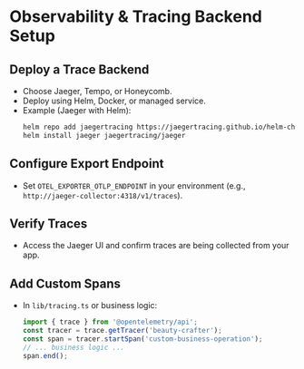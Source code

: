 # Observability & Tracing Backend Setup

## Deploy a Trace Backend
- Choose Jaeger, Tempo, or Honeycomb.
- Deploy using Helm, Docker, or managed service.
- Example (Jaeger with Helm):
  ```sh
  helm repo add jaegertracing https://jaegertracing.github.io/helm-charts
  helm install jaeger jaegertracing/jaeger
  ```

## Configure Export Endpoint
- Set `OTEL_EXPORTER_OTLP_ENDPOINT` in your environment (e.g., `http://jaeger-collector:4318/v1/traces`).

## Verify Traces
- Access the Jaeger UI and confirm traces are being collected from your app.

## Add Custom Spans
- In `lib/tracing.ts` or business logic:
  ```ts
  import { trace } from '@opentelemetry/api';
  const tracer = trace.getTracer('beauty-crafter');
  const span = tracer.startSpan('custom-business-operation');
  // ... business logic ...
  span.end();
  ```
